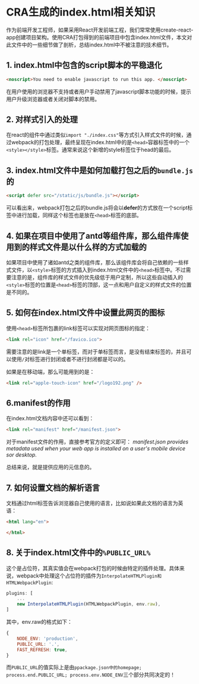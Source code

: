 # CRA生成的index.html相关知识
作为前端开发工程师，如果采用React开发前端工程，我们常常使用create-react-app创建项目架构。使用CRA打包得到的前端项目中包含index.html文件，本文对此文件中的一些细节做了剖析，总结index.html中不被注意的技术细节。

## 1. index.html中包含的script脚本的平稳退化
```html
<noscript>You need to enable javascript to run this app. </noscript>
```
在用户使用的浏览器不支持或者用户手动禁用了javascript脚本功能的时候，提示用户升级浏览器或者关闭对脚本的禁用。

## 2. 对样式引入的处理
在react的组件中通过类似`import "./index.css"`等方式引入样式文件的时候，通过webpack的打包处理，最终呈现在index.html中的是`<head>`容器标签中的一个`<style></style>`标签。通常来说这个新增的style标签位于head的最后。

## 3. index.html文件中是如何加载打包之后的`bundle.js`的
```html
<script defer src="/static/js/bundle.js"></script>
```
可以看出来，webpack打包之后的bundle.js将会以**defer**的方式放在一个script标签中进行加载，同样这个标签也是放在`<head>`标签的底部。

## 4. 如果在项目中使用了antd等组件库，那么组件库使用到的样式文件是以什么样的方式加载的
如果项目中使用了诸如antd之类的组件库，那么该组件库会将自己依赖的一些样式文件，以`<style>`标签的方式插入到index.html文件中的`<head>`标签中。不过需要注意的是，组件库的样式文件的优先级低于用户定制，所以这些自动插入的`<style>`标签的位置是`<head>`标签的顶部，这一点和用户自定义的样式文件的位置是不同的。

## 5. 如何在index.html文件中设置此网页的图标
使用`<head>`标签所包裹的link标签可以实现对网页图标的指定：
```html
<link rel="icon" href="/favico.ico">
```
需要注意的是link是一个单标签，而对于单标签而言，是没有结束标签的，并且可以使用`/`对标签进行封闭或者不进行封闭都是可以的。

如果是在移动端，那么可能用到的是：
```html
<link rel="apple-touch-icon" href="/logo192.png" />
```

## 6.manifest的作用
在index.html文档内容中还可以看到：
```html
<link rel="manifest" href="/manifest.json">
```
对于manifest文件的作用，直接参考官方的定义即可：
*manifest.json provides metadata used when your web app is installed on a user's mobile device sor desktop.*

总结来说，就是提供应用的元信息的。

## 7. 如何设置文档的解析语言
文档通过html标签告诉浏览器自己使用的语言，比如说如果此文档的语言为英语：
```html
<html lang="en">

</html>
```

## 8. 关于index.html文件中的`%PUBLIC_URL%`
这个是占位符，其真实值会在webpack打包的时候由特定的插件处理。具体来说，webpack中处理这个占位符的插件为`InterpolateHTMLPlugin和HTMLWebpackPlugin`:
```js
plugins: [
    ...
    new InterpolateHTMLPlugin(HTMLWebpackPlugin, env.raw),
]
```
其中，env.raw的格式如下：
```js
{
    NODE_ENV: 'production',
    PUBLIC_URL: '.',
    FAST_REFRESH: true,
}
```
而`PUBLIC_URL`的值实际上是由`ppackage.json中的homepage; process.end.PUBLIC_URL; process.env.NODE_ENV`三个部分共同决定的！